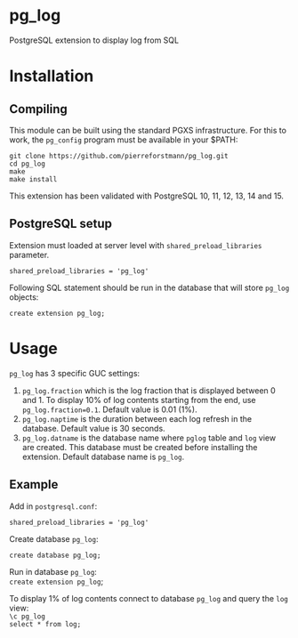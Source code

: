 # pg_log
PostgreSQL extension to display log from SQL


# Installation
## Compiling

This module can be built using the standard PGXS infrastructure. For this to work, the `pg_config` program must be available in your $PATH:
  
`git clone https://github.com/pierreforstmann/pg_log.git` <br>
`cd pg_log` <br>
`make` <br>
`make install` <br>

This extension has been validated with PostgreSQL 10, 11, 12, 13, 14 and 15.

## PostgreSQL setup

Extension must loaded at server level with `shared_preload_libraries` parameter.

`shared_preload_libraries = 'pg_log'`

Following SQL statement should be run in the database that will store `pg_log` objects:

`create extension pg_log;`

# Usage
`pg_log` has 3 specific GUC settings:
1. `pg_log.fraction` which is the log fraction that is displayed between 0 and 1. To display 10% of log contents starting from the end, use `pg_log.fraction=0.1`. Default value is 0.01 (1%).
2. `pg_log.naptime` is the duration between each log refresh in the database. Default value is 30 seconds.
3. `pg_log.datname` is the database name where `pglog` table and `log` view are created. This database must be created before installing the extension. Default database name is `pg_log`.

## Example

Add in `postgresql.conf`:

`shared_preload_libraries = 'pg_log'` <br>

Create database `pg_log`:

`create database pg_log;`

Run in database `pg_log`: <br>
`create extension pg_log`;

To display 1% of log contents connect to database `pg_log` and query the `log` view:<br>
`\c pg_log` <br>
`select * from log;`<br>


